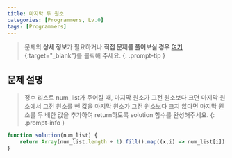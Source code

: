 ```yaml
---
title: 마지막 두 원소
categories: [Programmers, Lv.0]
tags: [Programmers]
---
```


> 문제의 **상세 정보**가 필요하거나 **직접 문제를 풀어보실 경우** [여기](https://school.programmers.co.kr/learn/courses/30/lessons/181927){:target="_blank"}를 클릭해 주세요.
{: .prompt-tip }

## 문제 설명

> 정수 리스트 num_list가 주어질 때, 마지막 원소가 그전 원소보다 크면 마지막 원소에서 그전 원소를 뺀 값을 마지막 원소가 그전 원소보다 크지 않다면 마지막 원소를 두 배한 값을 추가하여 return하도록 solution 함수를 완성해주세요.
{: .prompt-info }

```js
function solution(num_list) {
    return Array(num_list.length + 1).fill().map((x,i) => num_list[i]).map((x,i,a) => x !== undefined ? x : a[i-1] > a[i-2] ? a[i-1] - a[i-2] : a[i-1] * 2);
}
```